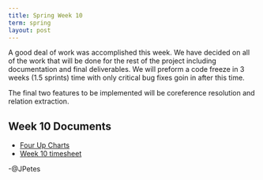 ```yaml
---
title: Spring Week 10
term: spring 
layout: post
---
```


A good deal of work was accomplished this week. We have decided on all of the work that will be
done for the rest of the project including documentation and final deliverables. We will preform
a code freeze in 3 weeks (1.5 sprints) time with only critical bug fixes goin in after this time. 

The final two features to be implemented will be coreference resolution and relation extraction. 

## Week 10 Documents 

* [Four Up Charts](https://docs.google.com/document/d/1TRNwhDmzWrFgZ2wp6Gh8G1xeGZ4L_I1rXD_BGJ5Dp4E/edit)
* [Week 10 timesheet](https://docs.google.com/document/d/1gmP9fZagGK9jcl_nismwbYle_84Khb7RyqBMOVR8zBo/edit?usp=sharing)

-@JPetes

